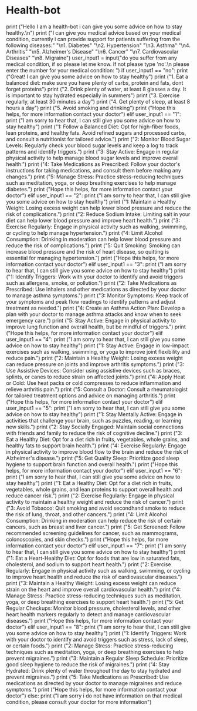 # Health-bot
print ("Hello I am a health-bot i can give you some advice on how to stay healthy.\n")
print ("I can give you medical advice based on your medical condition, currently i can provide support for patients suffering from the following diseases:"
"\n1. Diabetes"
"\n2. Hypertension"
"\n3. Asthma"
"\n4. Arthritis"
"\n5. Alzheimer's Disease"
"\n6. Cancer"
"\n7. Cardiovascular Diseases"
"\n8. Migraine")
user_input1 = input("do you suffer from any medical condition, if so please let me know. If not please type 'no'.\n please enter the number for your medical condition: ")
if user_input1 == "no":
    print ("Great! I can give you some advice on how to stay healthy")
    print ("1. Eat a balanced diet: make sure you have plenty of carbs, protein and fats, dont forget proteins")
    print ("2. Drink plenty of water, at least 8 glasses a day. It is important to stay hydrated especially in summers")
    print ("3. Exercise regularly, at least 30 minutes a day")
    print ("4. Get plenty of sleep, at least 8 hours a day")
    print ("5. Avoid smoking and drinking")
    print ("Hope this helps, for more information contact your doctor")
elif user_input1 == "1":
    print ("I am sorry to hear that, I can still give you some advice on how to stay healthy")
    print ("1: Follow a Balanced Diet: Opt for high-fiber foods, lean proteins, and healthy fats. Avoid refined sugars and processed carbs, and consult a nutritionist for tailored advice.")
    print ("2: Monitor Blood Sugar Levels: Regularly check your blood sugar levels and keep a log to track patterns and identify triggers.")
    print ("3: Stay Active: Engage in regular physical activity to help manage blood sugar levels and improve overall health.")
    print ("4: Take Medications as Prescribed: Follow your doctor's instructions for taking medications, and consult them before making any changes.")
    print ("5: Manage Stress: Practice stress-reducing techniques such as meditation, yoga, or deep breathing exercises to help manage diabetes.")
    print ("Hope this helps, for more information contact your doctor")
elif user_input1 == "2":
    print ("I am sorry to hear that, I can still give you some advice on how to stay healthy")
    print ("1: Maintain a Healthy Weight: Losing excess weight can help lower blood pressure and reduce the risk of complications.")
    print ("2: Reduce Sodium Intake: Limiting salt in your diet can help lower blood pressure and improve heart health.")
    print ("3: Exercise Regularly: Engage in physical activity such as walking, swimming, or cycling to help manage hypertension.")
    print ("4: Limit Alcohol Consumption: Drinking in moderation can help lower blood pressure and reduce the risk of complications.")
    print ("5: Quit Smoking: Smoking can increase blood pressure and the risk of heart disease, so quitting is essential for managing hypertension.")
    print ("Hope this helps, for more information contact your doctor")
elif user_input1 == "3":
    print ("I am sorry to hear that, I can still give you some advice on how to stay healthy")
    print ("1: Identify Triggers: Work with your doctor to identify and avoid triggers such as allergens, smoke, or pollution.")
    print ("2: Take Medications as Prescribed: Use inhalers and other medications as directed by your doctor to manage asthma symptoms.")
    print ("3: Monitor Symptoms: Keep track of your symptoms and peak flow readings to identify patterns and adjust treatment as needed.")
    print ("4: Create an Asthma Action Plan: Develop a plan with your doctor to manage asthma attacks and know when to seek emergency care.")
    print ("5: Stay Active: Engage in physical activity to improve lung function and overall health, but be mindful of triggers.")
    print ("Hope this helps, for more information contact your doctor")
elif user_input1 == "4":
    print ("I am sorry to hear that, I can still give you some advice on how to stay healthy")
    print ("1: Stay Active: Engage in low-impact exercises such as walking, swimming, or yoga to improve joint flexibility and reduce pain.")
    print ("2: Maintain a Healthy Weight: Losing excess weight can reduce pressure on joints and improve arthritis symptoms.")
    print ("3: Use Assistive Devices: Consider using assistive devices such as braces, splints, or canes to reduce strain on affected joints.")
    print ("4: Apply Heat or Cold: Use heat packs or cold compresses to reduce inflammation and relieve arthritis pain.")
    print ("5: Consult a Doctor: Consult a rheumatologist for tailored treatment options and advice on managing arthritis.")
    print ("Hope this helps, for more information contact your doctor")
elif user_input1 == "5":
    print ("I am sorry to hear that, I can still give you some advice on how to stay healthy")
    print ("1: Stay Mentally Active: Engage in activities that challenge your brain, such as puzzles, reading, or learning new skills.")
    print ("2: Stay Socially Engaged: Maintain social connections with friends and family to reduce the risk of cognitive decline.")
    print ("3: Eat a Healthy Diet: Opt for a diet rich in fruits, vegetables, whole grains, and healthy fats to support brain health.")
    print ("4: Exercise Regularly: Engage in physical activity to improve blood flow to the brain and reduce the risk of Alzheimer's disease.")
    print ("5: Get Quality Sleep: Prioritize good sleep hygiene to support brain function and overall health.")
    print ("Hope this helps, for more information contact your doctor")
elif user_input1 == "6":
    print ("I am sorry to hear that, I can still give you some advice on how to stay healthy")
    print ("1: Eat a Healthy Diet: Opt for a diet rich in fruits, vegetables, whole grains, and lean proteins to support overall health and reduce cancer risk.")
    print ("2: Exercise Regularly: Engage in physical activity to maintain a healthy weight and reduce the risk of cancer.")
    print ("3: Avoid Tobacco: Quit smoking and avoid secondhand smoke to reduce the risk of lung, throat, and other cancers.")
    print ("4: Limit Alcohol Consumption: Drinking in moderation can help reduce the risk of certain cancers, such as breast and liver cancer.")
    print ("5: Get Screened: Follow recommended screening guidelines for cancer, such as mammograms, colonoscopies, and skin checks.")
    print ("Hope this helps, for more information contact your doctor")
elif user_input1 == "7":
    print ("I am sorry to hear that, I can still give you some advice on how to stay healthy")
    print ("1: Eat a Heart-Healthy Diet: Opt for foods that are low in saturated fats, cholesterol, and sodium to support heart health.")
    print ("2: Exercise Regularly: Engage in physical activity such as walking, swimming, or cycling to improve heart health and reduce the risk of cardiovascular diseases.")
    print ("3: Maintain a Healthy Weight: Losing excess weight can reduce strain on the heart and improve overall cardiovascular health.")
    print ("4: Manage Stress: Practice stress-reducing techniques such as meditation, yoga, or deep breathing exercises to support heart health.")
    print ("5: Get Regular Checkups: Monitor blood pressure, cholesterol levels, and other heart health markers regularly to detect and manage cardiovascular diseases.")
    print ("Hope this helps, for more information contact your doctor")
elif user_input1 == "8":
    print ("I am sorry to hear that, I can still give you some advice on how to stay healthy")
    print ("1: Identify Triggers: Work with your doctor to identify and avoid triggers such as stress, lack of sleep, or certain foods.")
    print ("2: Manage Stress: Practice stress-reducing techniques such as meditation, yoga, or deep breathing exercises to help prevent migraines.")
    print ("3: Maintain a Regular Sleep Schedule: Prioritize good sleep hygiene to reduce the risk of migraines.")
    print ("4: Stay Hydrated: Drink plenty of water throughout the day to stay hydrated and prevent migraines.")
    print ("5: Take Medications as Prescribed: Use medications as directed by your doctor to manage migraines and reduce symptoms.")
    print ("Hope this helps, for more information contact your doctor")
else:
    print ("I am sorry i do not have information on that medical condition, please consult your doctor for more information")


